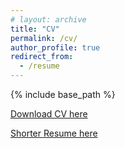 ```yaml
---
# layout: archive
title: "CV"
permalink: /cv/
author_profile: true
redirect_from:
  - /resume
---
```


{% include base_path %}

[Download CV here](http://joeyy5588.github.io/files/joey_cv.pdf)

[Shorter Resume here](http://joeyy5588.github.io/files/joey_resume.pdf)
